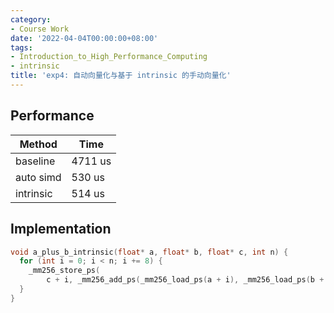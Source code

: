 ```yaml
---
category:
- Course Work
date: '2022-04-04T00:00:00+08:00'
tags:
- Introduction_to_High_Performance_Computing
- intrinsic
title: 'exp4: 自动向量化与基于 intrinsic 的手动向量化'
---
```


## Performance

| Method    | Time    |
| --------- | ------- |
| baseline  | 4711 us |
| auto simd | 530 us  |
| intrinsic | 514 us  |

## Implementation

```cpp
void a_plus_b_intrinsic(float* a, float* b, float* c, int n) {
  for (int i = 0; i < n; i += 8) {
    _mm256_store_ps(
        c + i, _mm256_add_ps(_mm256_load_ps(a + i), _mm256_load_ps(b + i)));
  }
}
```
